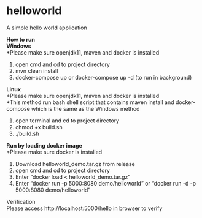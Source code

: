 # helloworld
A simple hello world application

**How to run**   
__Windows__  
*Please make sure openjdk11, maven and docker is installed
1) open cmd and cd to project directory 
2) mvn clean install  
3) docker-compose up or docker-compose up -d (to run in background)

__Linux__  
*Please make sure openjdk11, maven and docker is installed  
*This method run bash shell script that contains maven install and docker-compose which is the same as the Windows method
1) open terminal and cd to project directory 
2) chmod +x build.sh 
3) ./build.sh

__Run by loading docker image__    
*Please make sure docker is installed 
1) Download helloworld_demo.tar.gz from release
2) open cmd and cd to project directory
3) Enter “docker load < helloworld_demo.tar.gz”
4) Enter “docker run -p 5000:8080 demo/helloworld” or “docker run -d -p 5000:8080 demo/helloworld”

Verification  
Please access http://localhost:5000/hello in browser to verify
